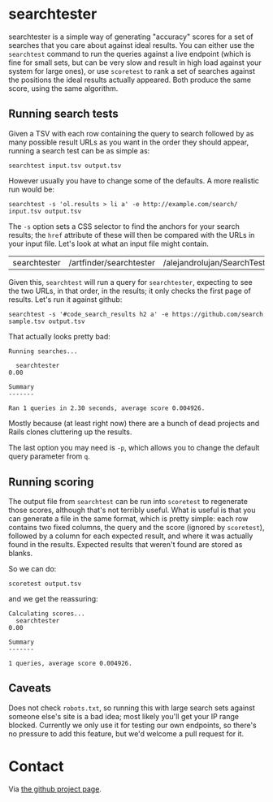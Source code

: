 # searchtester

searchtester is a simple way of generating "accuracy" scores for a set
of searches that you care about against ideal results. You can either
use the `searchtest` command to run the queries against a live
endpoint (which is fine for small sets, but can be very slow and
result in high load against your system for large ones), or use
`scoretest` to rank a set of searches against the positions the ideal
results actually appeared. Both produce the same score, using the same
algorithm.

## Running search tests

Given a TSV with each row containing the query to search followed by
as many possible result URLs as you want in the order they should
appear, running a search test can be as simple as:

    searchtest input.tsv output.tsv

However usually you have to change some of the defaults. A more
realistic run would be:

    searchtest -s 'ol.results > li a' -e http://example.com/search/ input.tsv output.tsv

The `-s` option sets a CSS selector to find the anchors for your
search results; the `href` attribute of these will then be compared
with the URLs in your input file. Let's look at what an input file
might contain.

<table>
  <tr>
    <td>searchtester</td>
    <td>/artfinder/searchtester</td>
    <td>/alejandrolujan/SearchTest</td>
  <tr>
</table>

Given this, `searchtest` will run a query for `searchtester`,
expecting to see the two URLs, in that order, in the results; it only
checks the first page of results. Let's run it against github:

    searchtest -s '#code_search_results h2 a' -e https://github.com/search sample.tsv output.tsv

That actually looks pretty bad:

    Running searches...
    
      searchtester                                                           0.00
    
    Summary
    -------
    
    Ran 1 queries in 2.30 seconds, average score 0.004926.

Mostly because (at least right now) there are a bunch of dead projects
and Rails clones cluttering up the results.

The last option you may need is `-p`, which allows you to change the
default query parameter from `q`.

## Running scoring

The output file from `searchtest` can be run into `scoretest` to
regenerate those scores, although that's not terribly useful. What is
useful is that you can generate a file in the same format, which is
pretty simple: each row contains two fixed columns, the query and the
score (ignored by `scoretest`), followed by a column for each expected
result, and where it was actually found in the results. Expected
results that weren't found are stored as blanks.

So we can do:

    scoretest output.tsv

and we get the reassuring:

    Calculating scores...
      searchtester                                                           0.00
    
    Summary
    -------
    
    1 queries, average score 0.004926.

## Caveats

Does not check `robots.txt`, so running this with large search sets
against someone else's site is a bad idea; most likely you'll get your
IP range blocked. Currently we only use it for testing our own
endpoints, so there's no pressure to add this feature, but we'd
welcome a pull request for it.

# Contact

Via [the github project page](http://github.com/artfinder/searchtester).

